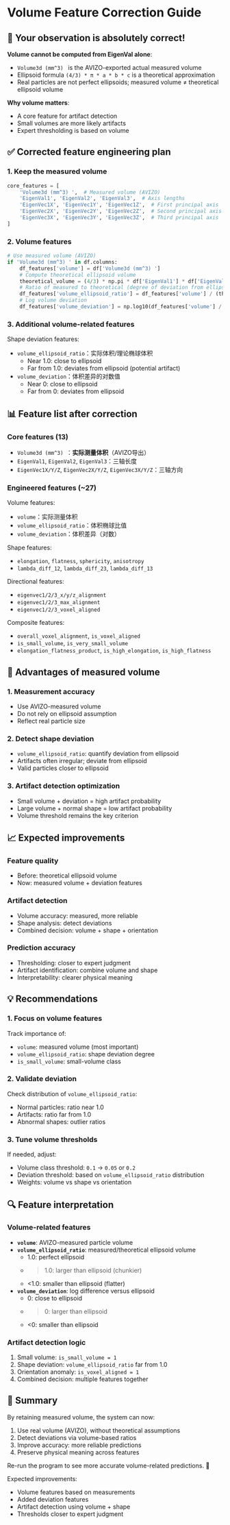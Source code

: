 # Volume Feature Correction Guide

## 🎯 Your observation is absolutely correct!

**Volume cannot be computed from EigenVal alone**:
- `Volume3d (mm^3) ` is the AVIZO-exported actual measured volume
- Ellipsoid formula `(4/3) * π * a * b * c` is a theoretical approximation
- Real particles are not perfect ellipsoids; measured volume ≠ theoretical ellipsoid volume

**Why volume matters**:
- A core feature for artifact detection
- Small volumes are more likely artifacts
- Expert thresholding is based on volume

## ✅ Corrected feature engineering plan

### 1. Keep the measured volume
```python
core_features = [
    'Volume3d (mm^3) ',  # Measured volume (AVIZO)
    'EigenVal1', 'EigenVal2', 'EigenVal3',  # Axis lengths
    'EigenVec1X', 'EigenVec1Y', 'EigenVec1Z',  # First principal axis
    'EigenVec2X', 'EigenVec2Y', 'EigenVec2Z',  # Second principal axis
    'EigenVec3X', 'EigenVec3Y', 'EigenVec3Z',  # Third principal axis
]
```

### 2. Volume features
```python
# Use measured volume (AVIZO)
if 'Volume3d (mm^3) ' in df.columns:
    df_features['volume'] = df['Volume3d (mm^3) ']
    # Compute theoretical ellipsoid volume
    theoretical_volume = (4/3) * np.pi * df['EigenVal1'] * df['EigenVal2'] * df['EigenVal3']
    # Ratio of measured to theoretical (degree of deviation from ellipsoid)
    df_features['volume_ellipsoid_ratio'] = df_features['volume'] / (theoretical_volume + 1e-8)
    # Log volume deviation
    df_features['volume_deviation'] = np.log10(df_features['volume'] / (theoretical_volume + 1e-8))
```

### 3. Additional volume-related features

Shape deviation features:
- `volume_ellipsoid_ratio`：实际体积/理论椭球体积
  - Near 1.0: close to ellipsoid
  - Far from 1.0: deviates from ellipsoid (potential artifact)
- `volume_deviation`：体积差异的对数值
  - Near 0: close to ellipsoid
  - Far from 0: deviates from ellipsoid

## 📊 Feature list after correction

### Core features (13)
- `Volume3d (mm^3) `：**实际测量体积**（AVIZO导出）
- `EigenVal1`, `EigenVal2`, `EigenVal3`：三轴长度
- `EigenVec1X/Y/Z`, `EigenVec2X/Y/Z`, `EigenVec3X/Y/Z`：三轴方向

### Engineered features (~27)
Volume features:
- `volume`：实际测量体积
- `volume_ellipsoid_ratio`：体积椭球比值
- `volume_deviation`：体积差异（对数）

Shape features:
- `elongation`, `flatness`, `sphericity`, `anisotropy`
- `lambda_diff_12`, `lambda_diff_23`, `lambda_diff_13`

Directional features:
- `eigenvec1/2/3_x/y/z_alignment`
- `eigenvec1/2/3_max_alignment`
- `eigenvec1/2/3_voxel_aligned`

Composite features:
- `overall_voxel_alignment`, `is_voxel_aligned`
- `is_small_volume`, `is_very_small_volume`
- `elongation_flatness_product`, `is_high_elongation`, `is_high_flatness`

## 🎯 Advantages of measured volume

### 1. Measurement accuracy
- Use AVIZO-measured volume
- Do not rely on ellipsoid assumption
- Reflect real particle size

### 2. Detect shape deviation
- `volume_ellipsoid_ratio`: quantify deviation from ellipsoid
- Artifacts often irregular; deviate from ellipsoid
- Valid particles closer to ellipsoid

### 3. Artifact detection optimization
- Small volume + deviation = high artifact probability
- Large volume + normal shape = low artifact probability
- Volume threshold remains the key criterion

## 📈 Expected improvements

### Feature quality
- Before: theoretical ellipsoid volume
- Now: measured volume + deviation features

### Artifact detection
- Volume accuracy: measured, more reliable
- Shape analysis: detect deviations
- Combined decision: volume + shape + orientation

### Prediction accuracy
- Thresholding: closer to expert judgment
- Artifact identification: combine volume and shape
- Interpretability: clearer physical meaning

## 💡 Recommendations

### 1. Focus on volume features
Track importance of:
- `volume`: measured volume (most important)
- `volume_ellipsoid_ratio`: shape deviation degree
- `is_small_volume`: small-volume class

### 2. Validate deviation
Check distribution of `volume_ellipsoid_ratio`:
- Normal particles: ratio near 1.0
- Artifacts: ratio far from 1.0
- Abnormal shapes: outlier ratios

### 3. Tune volume thresholds
If needed, adjust:
- Volume class threshold: `0.1` → `0.05` or `0.2`
- Deviation threshold: based on `volume_ellipsoid_ratio` distribution
- Weights: volume vs shape vs orientation

## 🔍 Feature interpretation

### Volume-related features
- **`volume`**: AVIZO-measured particle volume
- **`volume_ellipsoid_ratio`**: measured/theoretical ellipsoid volume
  - 1.0: perfect ellipsoid
  - >1.0: larger than ellipsoid (chunkier)
  - <1.0: smaller than ellipsoid (flatter)
- **`volume_deviation`**: log difference versus ellipsoid
  - 0: close to ellipsoid
  - >0: larger than ellipsoid
  - <0: smaller than ellipsoid

### Artifact detection logic
1. Small volume: `is_small_volume = 1`
2. Shape deviation: `volume_ellipsoid_ratio` far from 1.0
3. Orientation anomaly: `is_voxel_aligned = 1`
4. Combined decision: multiple features together

## 🎉 Summary

By retaining measured volume, the system can now:

1. Use real volume (AVIZO), without theoretical assumptions
2. Detect deviations via volume-based ratios
3. Improve accuracy: more reliable predictions
4. Preserve physical meaning across features

Re-run the program to see more accurate volume-related predictions. 🚀

Expected improvements:
- Volume features based on measurements
- Added deviation features
- Artifact detection using volume + shape
- Thresholds closer to expert judgment
